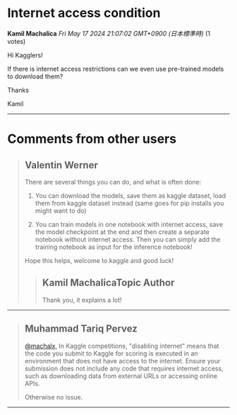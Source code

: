 # Internet access condition

**Kamil Machalica** *Fri May 17 2024 21:07:02 GMT+0900 (日本標準時)* (1 votes)

Hi Kagglers!

If there is internet access restrictions can we even use pre-trained models to download them?

Thanks

Kamil



---

 # Comments from other users

> ## Valentin Werner
> 
> There are several things you can do, and what is often done:
> 
> 1) You can download the models, save them as kaggle dataset, load them from kaggle dataset instead (same goes for pip installs you might want to do)
> 
> 2) You can train models in one notebook with internet access, save the model checkpoint at the end and then create a separate notebook without internet access. Then you can simply add the training notebook as input for the inference notebook!
> 
> Hope this helps, welcome to kaggle and good luck!
> 
> 
> 
> > ## Kamil MachalicaTopic Author
> > 
> > Thank you, it explains a lot!
> > 
> > 
> > 


---

> ## Muhammad Tariq Pervez
> 
> [@machalx](https://www.kaggle.com/machalx), In Kaggle competitions, "disabling internet" means that the code you submit to Kaggle for scoring is executed in an environment that does not have access to the internet. Ensure your submission does not include any code that requires internet access, such as downloading data from external URLs or accessing online APIs.
> 
> Otherwise no issue. 
> 
> 
> 


---

